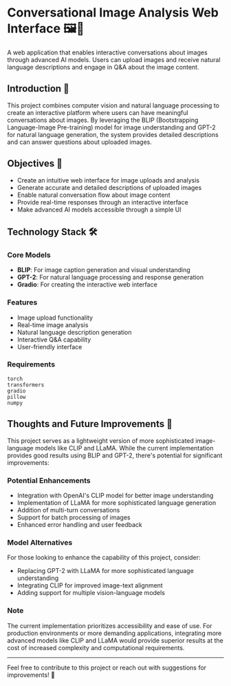 # Conversational Image Analysis Web Interface 🖼️💬

A web application that enables interactive conversations about images through advanced AI models. Users can upload images and receive natural language descriptions and engage in Q&A about the image content.

## Introduction 🌟

This project combines computer vision and natural language processing to create an interactive platform where users can have meaningful conversations about images. By leveraging the BLIP (Bootstrapping Language-Image Pre-training) model for image understanding and GPT-2 for natural language generation, the system provides detailed descriptions and can answer questions about uploaded images.

## Objectives 🎯

- Create an intuitive web interface for image uploads and analysis
- Generate accurate and detailed descriptions of uploaded images
- Enable natural conversation flow about image content
- Provide real-time responses through an interactive interface
- Make advanced AI models accessible through a simple UI

## Technology Stack 🛠️

### Core Models
- **BLIP**: For image caption generation and visual understanding
- **GPT-2**: For natural language processing and response generation
- **Gradio**: For creating the interactive web interface

### Features
- Image upload functionality
- Real-time image analysis
- Natural language description generation
- Interactive Q&A capability
- User-friendly interface

### Requirements
```
torch
transformers
gradio
pillow
numpy
```

## Thoughts and Future Improvements 💭

This project serves as a lightweight version of more sophisticated image-language models like CLIP and LLaMA. While the current implementation provides good results using BLIP and GPT-2, there's potential for significant improvements:

### Potential Enhancements
- Integration with OpenAI's CLIP model for better image understanding
- Implementation of LLaMA for more sophisticated language generation
- Addition of multi-turn conversations
- Support for batch processing of images
- Enhanced error handling and user feedback

### Model Alternatives
For those looking to enhance the capability of this project, consider:
- Replacing GPT-2 with LLaMA for more sophisticated language understanding
- Integrating CLIP for improved image-text alignment
- Adding support for multiple vision-language models

### Note
The current implementation prioritizes accessibility and ease of use. For production environments or more demanding applications, integrating more advanced models like CLIP and LLaMA would provide superior results at the cost of increased complexity and computational requirements.

---

Feel free to contribute to this project or reach out with suggestions for improvements! 🚀
